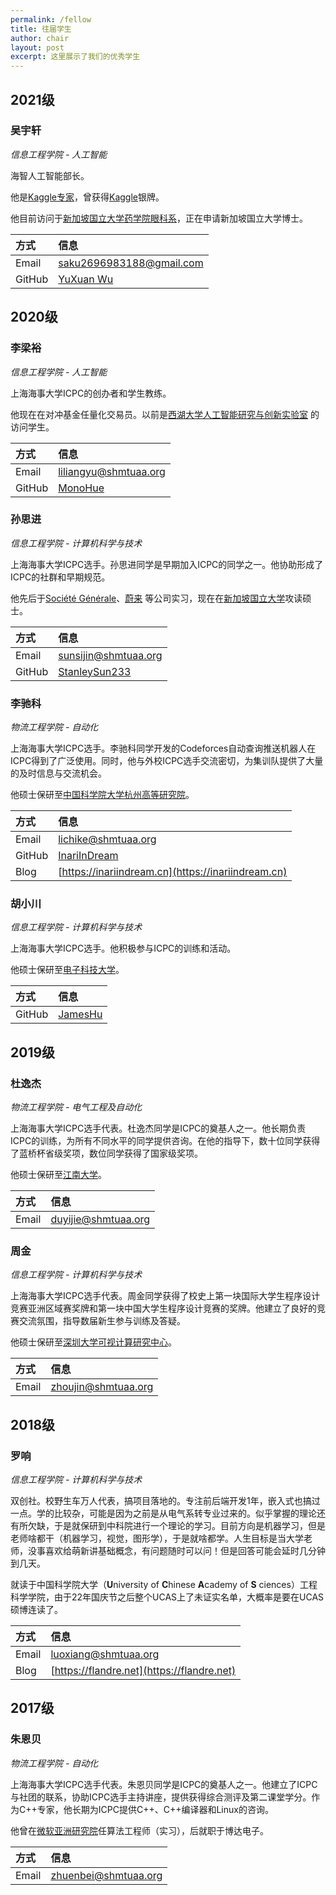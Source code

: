 ```yaml
---
permalink: /fellow
title: 往届学生
author: chair
layout: post
excerpt: 这里展示了我们的优秀学生
---
```


## 2021级

### 吴宇轩

_信息工程学院 - 人工智能_

海智人工智能部长。

他是[Kaggle专家](https://www.kaggle.com/progression)，曾获得[Kaggle](https://www.kaggle.com)银牌。

他目前访问于[新加坡国立大学药学院眼科系](https://medicine.nus.edu.sg/medoph)，正在申请新加坡国立大学博士。

| 方式     | 信息                                                          |
|:-------|:------------------------------------------------------------|
| Email  | [saku2696983188@gmail.com](mailto:saku2696983188@gmail.com) |
| GitHub | [YuXuan Wu](https://horikitasaku.github.io/en/)             |

## 2020级

### 李梁裕

_信息工程学院 - 人工智能_

上海海事大学ICPC的创办者和学生教练。

他现在在对冲基金任量化交易员。以前是[西湖大学人工智能研究与创新实验室](https://www.westlake.edu.cn/ffaculty/stan-zq-li.html)
的访问学生。

| 方式     | 信息                                                    |
|:-------|:------------------------------------------------------|
| Email  | [liliangyu@shmtuaa.org](mailto:liliangyu@shmtuaa.org) |
| GitHub | [MonoHue](https://github.com/MonoHue)                 |

### 孙思进

_信息工程学院 - 计算机科学与技术_

上海海事大学ICPC选手。孙思进同学是早期加入ICPC的同学之一。他协助形成了ICPC的社群和早期规范。

他先后于[Société Générale](https://societegenerale.cn)、[蔚来](https://www.nio.cn)
等公司实习，现在在[新加坡国立大学](https://nus.edu.sg)攻读硕士。

| 方式     | 信息                                                  |
|:-------|:----------------------------------------------------|
| Email  | [sunsijin@shmtuaa.org](mailto:sunsijin@shmtuaa.org) |
| GitHub | [StanleySun233](https://github.com/StanleySun233)   |

### 李驰科

_物流工程学院 - 自动化_

上海海事大学ICPC选手。李驰科同学开发的Codeforces自动查询推送机器人在ICPC得到了广泛使用。同时，他与外校ICPC选手交流密切，为集训队提供了大量的及时信息与交流机会。

他硕士保研至[中国科学院大学杭州高等研究院](http://hias.ucas.ac.cn)。

| 方式     | 信息                                                 |
|:-------|:---------------------------------------------------|
| Email  | [lichike@shmtuaa.org](mailto:lichike@shmtuaa.org)  |
| GitHub | [InariInDream](https://github.com/InariInDream)    |
| Blog   | [https://inariindream.cn](https://inariindream.cn) |

### 胡小川

_信息工程学院 - 计算机科学与技术_

上海海事大学ICPC选手。他积极参与ICPC的训练和活动。

他硕士保研至[电子科技大学](https://www.uestc.edu.cn)。

| 方式     | 信息                                     |
|:-------|:---------------------------------------|
| GitHub | [JamesHu](https://github.com/Huxc2020) |

## 2019级

### 杜逸杰

_物流工程学院 - 电气工程及自动化_

上海海事大学ICPC选手代表。杜逸杰同学是ICPC的奠基人之一。他长期负责ICPC的训练，为所有不同水平的同学提供咨询。在他的指导下，数十位同学获得了蓝桥杯省级奖项，数位同学获得了国家级奖项。

他硕士保研至[江南大学](https://www.jiangnan.edu.cn)。

| 方式    | 信息                                                |
|:------|:--------------------------------------------------|
| Email | [duyijie@shmtuaa.org](mailto:yijiedu@shmtuaa.org) |

### 周金

_信息工程学院 - 计算机科学与技术_

上海海事大学ICPC选手代表。周金同学获得了校史上第一块国际大学生程序设计竞赛亚洲区域赛奖牌和第一块中国大学生程序设计竞赛的奖牌。他建立了良好的竞赛交流氛围，指导数届新生参与训练及答疑。

他硕士保研至[深圳大学可视计算研究中心](http://vcc.tech/)。

| 方式    | 信息                                                |
|:------|:--------------------------------------------------|
| Email | [zhoujin@shmtuaa.org](mailto:zhoujin@shmtuaa.org) |

## 2018级

### 罗响

_信息工程学院 - 计算机科学与技术_

双创社。校野生车万人代表，搞项目落地的。专注前后端开发1年，嵌入式也搞过一点。学的比较杂，可能是因为之前是从电气系转专业过来的。似乎掌握的理论还有所欠缺，于是就保研到中科院进行一个理论的学习。目前方向是机器学习，但是老师啥都干（机器学习，视觉，图形学），于是就啥都学。人生目标是当大学老师，没事喜欢给萌新讲基础概念，有问题随时可以问！但是回答可能会延时几分钟到几天。

就读于中国科学院大学（**U**niversity of **C**hinese **A**cademy of **S**
ciences）工程科学学院，由于22年国庆节之后整个UCAS上了未证实名单，大概率是要在UCAS硕博连读了。

| 方式    | 信息                                                  |
|:------|:----------------------------------------------------|
| Email | [luoxiang@shmtuaa.org](mailto:luoxiang@shmtuaa.org) |
| Blog  | [https://flandre.net](https://flandre.net)          |

## 2017级

### 朱恩贝

_物流工程学院 - 自动化_

上海海事大学ICPC选手代表。朱恩贝同学是ICPC的奠基人之一。他建立了ICPC与社团的联系，协助ICPC选手主持讲座，提供获得综合测评及第二课堂学分。作为C++专家，他长期为ICPC提供C++、C++编译器和Linux的咨询。

他曾在[微软亚洲研究院](https://www.msra.cn)任算法工程师（实习），后就职于博达电子。

| 方式    | 信息                                                  |
|:------|:----------------------------------------------------|
| Email | [zhuenbei@shmtuaa.org](mailto:zhuenbei@shmtuaa.org) |
